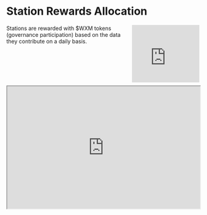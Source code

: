# Station Rewards Allocation

<div style="display: flex; gap: 0.5rem; flex-wrap: wrap; align-items: flex-start; justify-content: space-between; margin-bottom: 0.5rem">

  <div style="flex: 0 0 60%;">
    Stations are rewarded with $WXM tokens (governance participation) based on the data they contribute on a daily basis.
  </div>

  <div style="flex: 0 0 35%;">
    <iframe 
      src="https://dune.com/embeds/3806895/6401672" 
      width="100%" 
      height="150"
      frameborder="0"
    ></iframe>
  </div>

</div>

<iframe
  src="https://dune.com/embeds/3806923/6401716"
  width="100%" 
  height="320" 
/>

## Algorithm

The Rewards Allocation Algorithm describes how rewards are distributed between the station owners.

Every day, the reward algorithm assesses the performance of all weather stations, and creates a Merkle tree containing the rewards every station owner can claim. The root hash is submitted to the RewardPool smart contract. The total amount of claimable tokens (including past unclaimed amounts) becomes available in the RewardPool.

Users can claim their rewards by using the Merkle proof. They don't have to claim their rewards on a daily basis and at any point in time they can claim all, or part of them.

## Daily rewards allocation algorithm

We use the Reward Mechanism v2.0 as described [here](https://docs.weatherxm.com/reward-mechanism#reward-mechanism-v20).
A detailed description of the final mechanism will be published here once finalized.

## Beta rewards

::: warning Important Update regarding Beta Rewards 
Stations started receiving $WXM rewards on **Arbitrum One** mainnet on May 30, 2024.
An updated, fairer calculation was used, that will ultimately deliver ~3.2M (instead of 3.0M) 
tokens to beta stations. [Read more on our blog](https://blog.weatherxm.com/a-fix-for-beta-rewards-dilution-493f1a81a28d).

The Beta Rewards Table (BRT) was calculated with all station data up to May 27, 2024, that marked the end of
the project's beta phase. You can find the BRT [here](beta-rewards-allocation-table). 
:::

According to the [Token Allocation](/docs/wxm-token.html#token-allocation) table 3,000,000 $WXM are reserved to reward stations that
participated in the network before the [Token Launch Day](/docs/wxm-token.html#token-launch-day) ("Beta period").

Beta rewards distribution will last 425 days, with Day 1 being the Token Launch day.


### Beta rewards calculation

The following values were calculated for each station `s`, on the day before the Token Launch:

1. `RewardableBetaHours[s]`.  
This is the total number of hours the station provided valid data during the Beta period.  
A rewardable hour is an hour during which the station sent at least one valid weather data point.
2. `StationBetaRewards[s] = 3000000 * RewardableBetaHours[s]/Sum(RewardableBetaHours of all stations)`  
This is the percentage of the 3m tokens that correspond to the rewardable hours the station provided.
3. `DailyBetaRewards[s] = StationBetaRewards[s]/365`  
This is the beta rewards allocated daily to this station.

Stations had to have a wallet defined to be part of the Beta Rewards allocation.

### Beta rewards claim

For 425 days after the Token Launch, stations are rewarded according to the following formula, and will be able to claim
beta rewards and normal daily rewards together.

`Rewards = DailyRewards[s] + ( DailyBetaRewards[s] * QoD_Score )`
